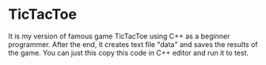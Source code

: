 # TicTacToe
It is my version of famous game TicTacToe using C++ as a beginner programmer. After the end, it creates text file "data" and saves the results of the game. You can just this copy this code in C++ editor and run it to test.
